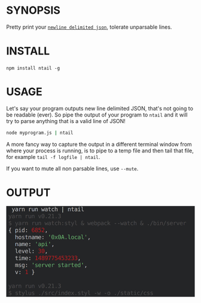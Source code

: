 # SYNOPSIS
Pretty print your [`newline delimited json`](http://ndjson.org/), tolerate
unparsable lines.

# INSTALL
`npm install ntail -g`

# USAGE
Let's say your program outputs new line delimited JSON, that's not going to be
readable (ever). So pipe the output of your program to `ntail` and it will try
to parse anything that is a valid line of JSON!

```bash
node myprogram.js | ntail
```

A more fancy way to capture the output in a different terminal window from where
your process is running, is to pipe to a temp file and then tail that file, for
example `tail -f logfile | ntail`.

If you want to mute all non parsable lines, use `--mute`.

# OUTPUT

![screenshot](/screenshot.png)
